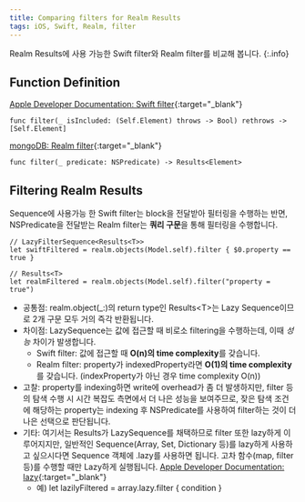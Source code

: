 ```yaml
---
title: Comparing filters for Realm Results
tags: iOS, Swift, Realm, filter
---
```


Realm Results에 사용 가능한 Swift filter와 Realm filter를 비교해 봅니다.
{:.info}

## Function Definition

[Apple Developer Documentation: Swift filter](https://developer.apple.com/documentation/swift/sequence/3018365-filter){:target="_blank"}

    func filter(_ isIncluded: (Self.Element) throws -> Bool) rethrows -> [Self.Element]

[mongoDB: Realm filter](https://docs.mongodb.com/realm-legacy/docs/swift/latest/index.html#queries){:target="_blank"}

    func filter(_ predicate: NSPredicate) -> Results<Element>

## Filtering Realm Results

Sequence에 사용가능 한 Swift filter는 block을 전달받아 필터링을 수행하는 반면, NSPredicate을 전달받는 Realm filter는 **쿼리 구문**을 통해 필터링을 수행합니다.

    // LazyFilterSequence<Results<T>>
    let swiftFiltered = realm.objects(Model.self).filter { $0.property == true }

    // Results<T>
    let realmFiltered = realm.objects(Model.self).filter("property = true")

- 공통점: realm.object(_:)의 return type인 Results\<T\>는 Lazy Sequence이므로 2개 구문 모두 거의 즉각 반환됩니다.
- 차이점: LazySequence는 값에 접근할 때 비로소 filtering을 수행하는데, 이때 *성능* 차이가 발생합니다.
  - Swift filter: 값에 접근할 때 **O(n)의 time complexity**를 갖습니다.
  - Realm filter: property가 indexedProperty라면 **O(1)의 time complexity**를 갖습니다. (indexProperty가 아닌 경우 time complexity O(n))
- 고찰: property를 indexing하면 write에 overhead가 좀 더 발생하지만, filter 등의 탐색 수행 시 시간 복잡도 측면에서 더 나은 성능을 보여주므로, 잦은 탐색 조건에 해당하는 property는 indexing 후 NSPredicate를 사용하여 filter하는 것이 더 나은 선택으로 판단됩니다.
- 기타: 여기서는 Results가 LazySequence를 채택하므로 filter 또한 lazy하게 이루어지지만, 일반적인 Sequence(Array, Set, Dictionary 등)를 lazy하게 사용하고 싶으시다면 Sequence 객체에 .lazy를 사용하면 됩니다. 고차 함수(map, filter 등)를 수행할 때만 Lazy하게 실행됩니다. [Apple Developer Documentation: lazy](https://developer.apple.com/documentation/swift/sequence/1641562-lazy){:target="_blank"}
  - 예) let lazilyFiltered = array.lazy.filter { condition }

<!--more-->
